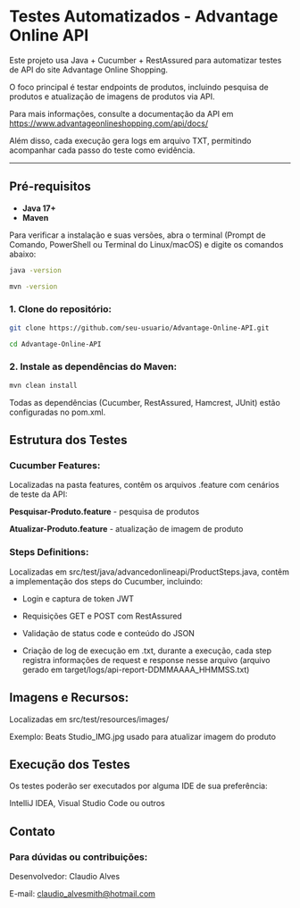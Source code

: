 # Testes Automatizados - Advantage Online API

Este projeto usa Java + Cucumber + RestAssured para automatizar testes de API do site Advantage Online Shopping.

O foco principal é testar endpoints de produtos, incluindo pesquisa de produtos e atualização de imagens de produtos via API.

Para mais informações, consulte a documentação da API em https://www.advantageonlineshopping.com/api/docs/

Além disso, cada execução gera logs em arquivo TXT, permitindo acompanhar cada passo do teste como evidência.


---

## Pré-requisitos

- **Java 17+**
- **Maven**

Para verificar a instalação e suas versões, abra o terminal (Prompt de Comando, PowerShell ou Terminal do Linux/macOS) e digite os comandos abaixo:
```sh
java -version
```
```sh
mvn -version
```

### 1. Clone do repositório:
```sh
git clone https://github.com/seu-usuario/Advantage-Online-API.git
```

```sh
cd Advantage-Online-API
```

### 2. Instale as dependências do Maven:
```sh
mvn clean install
```

Todas as dependências (Cucumber, RestAssured, Hamcrest, JUnit) estão configuradas no pom.xml.

## Estrutura dos Testes

### Cucumber Features:

Localizadas na pasta features, contêm os arquivos .feature com cenários de teste da API:

**Pesquisar-Produto.feature** - pesquisa de produtos

**Atualizar-Produto.feature** - atualização de imagem de produto

### Steps Definitions:

Localizadas em src/test/java/advancedonlineapi/ProductSteps.java, contêm a implementação dos steps do Cucumber, incluindo:

- Login e captura de token JWT

- Requisições GET e POST com RestAssured

- Validação de status code e conteúdo do JSON

- Criação de log de execução em .txt, durante a execução, cada step registra informações de request e response nesse arquivo
(arquivo gerado em target/logs/api-report-DDMMAAAA_HHMMSS.txt)

## Imagens e Recursos:

Localizadas em src/test/resources/images/

Exemplo: Beats Studio_IMG.jpg usado para atualizar imagem do produto

## Execução dos Testes

Os testes poderão ser executados por alguma IDE de sua preferência:

IntelliJ IDEA, Visual Studio Code ou outros

## Contato

### Para dúvidas ou contribuições:

Desenvolvedor: Claudio Alves

E-mail: claudio_alvesmith@hotmail.com